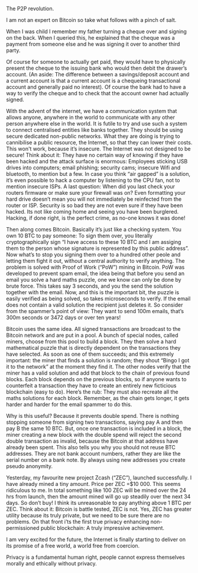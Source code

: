 The P2P revolution.

I am not an expert on Bitcoin so take what follows with a pinch of salt.

When I was child I remember my father turning a cheque over and signing on the back. When I queried this, he explained that the cheque was a payment from someone else and he was signing it over to another third party.

Of course for someone to actually get paid, they would have to physically present the cheque to the issuing bank who would then debit the drawer’s account. (An aside: The difference between a savings/deposit account and a current account is that a current account is a chequeing transactional account and generally paid no interest). Of course the bank had to have a way to verify the cheque and to check that the account owner had actually signed.

With the advent of the internet, we have a communication system that allows anyone, anywhere in the world to communicate with any other person anywhere else in the world. It is futile to try and use such a system to connect centralised entities like banks together. They should be using secure dedicated non-public networks. What they are doing is trying to cannibilise a public resource, the Internet, so that they can lower their costs. This won't work, because it’s insecure. The Internet was not designed to be secure! Think about it: They have no certain way of knowing if they have been hacked and the attack surface is enormous: Employees sticking USB drives into computers; email phishing; security cams; insecure Wifi and bluetooth, to mention but a few. In case you think “air gapped” is a solution, it’s even possible to hack a computer by listening to the CPU fan, not to mention insecure ISPs. A last question: When did you last check your routers firmware or make sure your firewall was on? Even formatting your hard drive doesn’t mean you will not immediately be reinfected from the router or ISP. Security is so bad they are not even sure if they have been hacked. Its not like coming home and seeing you have been burglered. Hacking, if done right, is the perfect crime, as no-one knows it was done!

Then along comes Bitcoin. Basically it’s just like a checking system. You own 10 BTC to pay someone: To sign them over, you literally cryptographically sign “I have access to these 10 BTC and I am assiging them to the person whose signature is represented by this public address”. Now what’s to stop you signing them over to a hundred other peole and letting them fight it out, without a central authority to verify anything. The problem is solved with Proof of Work (“PoW”) mining in Bitcoin. PoW was developed to prevent spam email, the idea being that before you send an email you solve a hard maths puzzle, one we know can only be done by brute force. This takes say 3 seconds, and you the send the solution together with the email. Now, and this is the important bit, the puzzle is easily verified as being solved, so takes microseconds to verify. If the email does not contain a valid solution the recipient just deletes it. So consider from the spammer’s point of view: They want to send 100m emails, that’s 300m seconds or 3472 days or over ten years!

Bitcoin uses the same idea. All signed transactions are broadcast to the Bitcoin network and are put in a pool. A bunch of special nodes, called miners, choose from this pool to build a block. They then solve a hard mathematical puzzle that is directly dependent on the transactions they have selected. As soon as one of them succeeds; and this extremely important: the miner that finds a solution is random; they shout “Bingo I got it to the network” at the moment they find it. The other nodes verify that the miner has a valid solution and add that block to the chain of previous found blocks. Each block depends on the previous blocks, so if anyone wants to counterfeit a transaction they have to create an entirely new ficticious blockchain (easy to do). Here’s the rub: They must also recreate all the maths solutions for each block. Remember, as the chain gets longer, it gets harder and harder for the email spammer to do this.

Why is this useful? Because it prevents double spend. There is nothing stopping someone from signing two transactions, saying pay A and then pay B the same 10 BTC. But, once one transaction is included in a block, the miner creating a new block with the double spend will reject the second double transaction as invalid, because the Bitcoin at that address have already been spent. This also tells you why you should not reuse BTC addresses. They are not bank account numbers, rather they are like the serial number on a bank note. By always using new addresses you create pseudo anonymity.

Yesterday, my favourite new project Zcash (“ZEC”), launched successfully. I have already mined a tiny amount. Price per ZEC =$10 000. This seems ridiculous to me. In total something like 100 ZEC will be mined over the 24 hrs from launch, then the amount mined will go up steadily over the next 34 days. So don’t buy! I think its unreasonable to pay anything above 1 BTC per ZEC. Think about it: Bitcoin is battle tested, ZEC is not. Yes, ZEC has greater utility because its truly private, but we need to be sure there are no problems. On that front i’ts the first true privacy enhancing non-permissioned public blockchain: A truly impressive achievement.

I am very excited for the future, the Internet is finally starting to deliver on its promise of a free world, a world free from coercion.

Privacy is a fundamental human right, people cannot express themselves morally and ethically without privacy.

